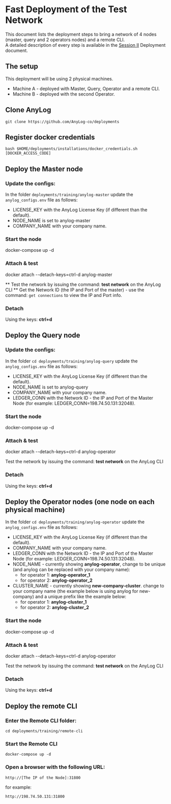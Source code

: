 # Fast Deployment of the Test Network

This document lists the deployment steps to bring a network of 4 nodes (master, query and 2 operators nodes) and a remote CLI.    
A detailed description of every step is available in the [Session II](Session%20II%20(Deployment).md) Deployment document.

## The setup
This deployment will be using 2 physical machines.
* Machine A - deployed with Master, Query, Operator and a remote CLI.
* Machine B - deployed with the second Operator. 

## Clone AnyLog
```shell 
git clone https://github.com/AnyLog-co/deployments  
```

## Register docker credentials 
```shell
bash $HOME/deployments/installations/docker_credentials.sh [DOCKER_ACCESS_CODE]
```

## Deploy the Master node

### Update the configs:

In the folder ```deployments/training/anylog-master``` update the ```anylog_configs.env``` file as follows:
* LICENSE_KEY with the AnyLog License Key (if different than the default).
* NODE_NAME is set to anylog-master
* COMPANY_NAME with your company name.

### Start the node

docker-compose up -d

### Attach & test

docker attach --detach-keys=ctrl-d anylog-master

** Test the network by issuing the command: **test network** on the AnyLog CLI
** Get the Network ID (the IP and Port of the master) - use the command: ```get connections``` to view the IP and Port info.  

### Detach

Using the keys: **ctrl+d**

## Deploy the Query node

### Update the configs:

In the folder ```cd deployments/training/anylog-query``` update the ```anylog_configs.env``` file as follows:
* LICENSE_KEY with the AnyLog License Key (if different than the default).
* NODE_NAME is set to anylog-query
* COMPANY_NAME with your company name.
* LEDGER_CONN with the Network ID - the IP and Port of the Master Node (for example: LEDGER_CONN=198.74.50.131:32048).

### Start the node

docker-compose up -d

### Attach & test

docker attach --detach-keys=ctrl-d anylog-operator

Test the network by issuing the command: **test network** on the AnyLog CLI

### Detach

Using the keys: **ctrl+d**

## Deploy the Operator nodes (one node on each physical machine)

In the folder ```cd deployments/training/anylog-operator``` update the ```anylog_configs.env``` file as follows:
* LICENSE_KEY with the AnyLog License Key (if different than the default).
* COMPANY_NAME with your company name.
* LEDGER_CONN with the Network ID - the IP and Port of the Master Node (for example: LEDGER_CONN=198.74.50.131:32048).
* NODE_NAME - currently showing **anylog-operator**, change to be unique (and anylog can be replaced with your company name):
    - for operator 1: **anylog-operator_1**
    - for operator 2: **anylog-operator_2**
* CLUSTER_NAME - currently showing **new-company-cluster**. change to your company name (the example below is 
using anylog for new-company) and a unique prefix like the example below:
    - for operator 1: **anylog-cluster_1**
    - for operator 2: **anylog-cluster_2**  
        
### Start the node

docker-compose up -d

### Attach & test

docker attach --detach-keys=ctrl-d anylog-operator

Test the network by issuing the command: **test network** on the AnyLog CLI

### Detach

Using the keys: **ctrl+d**

## Deploy the remote CLI

### Enter the Remote CLI folder:
 ```shell
cd deployments/training/remote-cli
```
### Start the Remote CLI
```shell
docker-compose up -d
```

### Open a browser with the following URL:
```
http://[The IP of the Node]:31800
```
for example:
```
http://198.74.50.131:31800
```